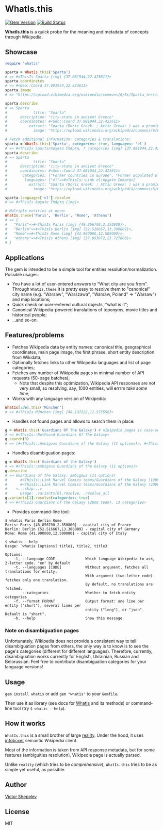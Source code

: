 # WhatIs.this

[![Gem Version](https://badge.fury.io/rb/whatis.svg)](http://badge.fury.io/rb/whatis)
[![Build Status](https://travis-ci.org/molybdenum-99/whatis.svg?branch=master)](https://travis-ci.org/molybdenum-99/whatis)

**WhatIs.this** is a quick probe for the meaning and metadata of concepts through Wikipedia.

## Showcase

```ruby
require 'whatis'

sparta = WhatIs.this('Sparta')
# => #<ThisIs Sparta [img] {37.081944,22.423611}>
sparta.coordinates
# => #<Geo::Coord 37.081944,22.423611>
sparta.image
# => "https://upload.wikimedia.org/wikipedia/commons/6/6c/Sparta_territory.jpg"

sparta.describe
# => Sparta
#            title: "Sparta"
#      description: "city-state in ancient Greece"
#      coordinates: #<Geo::Coord 37.081944,22.423611>
#          extract: "Sparta (Doric Greek: ; Attic Greek: ) was a prominent city-state in ancient Greece."
#            image: "https://upload.wikimedia.org/wikipedia/commons/6/6c/Sparta_territory.jpg"

# Fetch additional information: categories & translations:
sparta = WhatIs.this('Sparta', categories: true, languages: 'el')
# => #<ThisIs Sparta/Αρχαία Σπάρτη, 7 categories [img] {37.081944,22.423611}>
sparta.describe
# => Sparta
#            title: "Sparta"
#      description: "city-state in ancient Greece"
#      coordinates: #<Geo::Coord 37.081944,22.423611>
#       categories: ["Former countries in Europe", "Former populated places in Greece", "Locations in Greek mythology", "Populated places in Laconia", "Sparta", "States and territories disestablished in the 2nd century BC", "States and territories established in the 11th century BC"]
#        languages: {"el"=>#<ThisIs::Link el:Αρχαία Σπάρτη>}
#          extract: "Sparta (Doric Greek: ; Attic Greek: ) was a prominent city-state in ancient Greece."
#            image: "https://upload.wikimedia.org/wikipedia/commons/6/6c/Sparta_territory.jpg"

sparta.languages['el'].resolve
# => #<ThisIs Αρχαία Σπάρτη [img]>

# Multiple entities at once:
WhatIs.these('Paris', 'Berlin', 'Rome', 'Athens')
# => {
#   "Paris"=>#<ThisIs Paris [img] {48.856700,2.350800}>,
#   "Berlin"=>#<ThisIs Berlin [img] {52.516667,13.388889}>,
#   "Rome"=>#<ThisIs Rome [img] {41.900000,12.500000}>,
#   "Athens"=>#<ThisIs Athens [img] {37.983972,23.727806}>
# }
```
## Applications

The gem is intended to be a simple tool for entities resolution/normalization. Possible usages:

* You have a lot of user-entered answers to "What city are you from". Through `WhatIs.these` it is
  pretty easy to resolve them to "canonical" city name (e.g. "Warsaw", "Warszawa", "Warsaw, Poland" =>
  "Warsaw") and map locations;
* Quick check on user-entered cultural objects, "what is it";
* Canonical Wikipedia-powered translations of toponyms, movie titles and historical people;
* ...and so-on.

## Features/problems

* Fetches Wikipedia data by entity names: canonical title, geographical coordinates, main page image,
  the first phrase, short entity description from Wikidata;
* Optionally fetches links to other Wikipedia languages and list of page categories;
* Fetches any number of Wikipedia pages in minimal number of API requests (50-page batches);
  * Note that despite this optimization, Wikipedia API responses are not very small, so resolving,
    say, 1000 entities, will errrm _take some time_;
* Works with any language version of Wikipedia:
```ruby
WhatIs[:de].this('München')
# => #<ThisIs München [img] {48.137222,11.575556}>
```
* Handles not found pages and allows to search them in place:
```ruby
g = WhatIs.this('Guardians Of The Galaxy') # Wikipedia pages is case-sensitive
# => #<ThisIs::NotFound Guardians Of The Galaxy>
g.search(3)
# => [#<ThisIs::Ambigous Guardians of the Galaxy (11 options)>, #<ThisIs Guardians of the Galaxy (film)>, #<ThisIs Guardians of the Galaxy Vol. 2>]
```
* Handles disambiguation pages:
```ruby
g = WhatIs.this('Guardians of the Galaxy')
# => #<ThisIs::Ambigous Guardians of the Galaxy (11 options)>
g.describe
# => Guardians of the Galaxy: ambigous (11 options)
#      #<ThisIs::Link Marvel Comics teams/Guardians of the Galaxy (1969 team)>: Guardians of the Galaxy (1969 team), the original 31st-century team from an alternative timeline of the Marvel Universe (Earth-691)
#      #<ThisIs::Link Marvel Comics teams/Guardians of the Galaxy (2008 team)>: Guardians of the Galaxy (2008 team), the modern version of the team formed in the aftermath of Annihilation: Conquest
#    <...skip...>
#      Usage: .variants[0].resolve, .resolve_all
g.variants[1].resolve(categories: true)
# => #<ThisIs Guardians of the Galaxy (2008 team), 13 categories>
```
* Provides command-line tool:
```
$ whatis Paris Berlin Rome
Paris: Paris {48.856700,2.350800} - capital city of France
Berlin: Berlin {52.516667,13.388889} - capital city of Germany
Rome: Rome {41.900000,12.500000} - capital city of Italy

$ whatis --help
Usage: `whatis [options] title1, title2, title3

Options:
    -l, --language CODE              Which language Wikipedia to ask, 2-letter code. "en" by default
    -t, --languages [CODE]           Without argument, fetches all translations for entity.
                                     With argument (two-letter code) fetches only one translation.
                                     By default, no translations are fetched.
        --categories                 Whether to fetch entity categories
    -f, --format FORMAT              Output format: one line per entity ("short"), several lines per
                                     entity ("long"), or "json". Default is "short".
    -h, --help                       Show this message
```

### Note on disambiguation pages

Unfortunately, Wikipedia does not provide a consistent way to tell disambiguation pages from others,
the only way is to know is to see the page's categories (different for different languages). Therefore,
currently, disambiguation works currently for English, Ukrainian, Russian and Belorussian. Feel free
to contribute disambiguation categories for your language versions!

## Usage

`gem install whatis` or add `gem "whatis"` to your `Gemfile`.

Then use it as library (see docs for [WhatIs](www.rubydoc.info/gems/whatis/WhatIs) and its methods)
or command-line tool (try `$ whatis --help`).

## How it works

`WhatIs.this` is a small brother of large [reality](https://github.com/molybdenum-99/reality). Under
the hood, it uses [infoboxer](https://github.com/molybdenum-99/infoboxer) semantic Wikipedia client.

Most of the information is taken from API response metadata, but for some features (ambiguities
resolution), Wikipedia page is actually parsed.

Unlike `reality` (which tries to be _comprehensive_), `WhatIs.this` tries to be as simple yet useful,
as possible.

## Author

[Victor Shepelev](http://zverok.github.io)

## License

MIT
